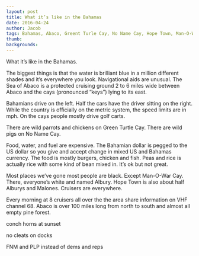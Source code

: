 ```yaml
---
layout: post
title: What it’s like in the Bahamas
date: 2016-04-24
author: Jacob
tags: Bahamas, Abaco, Greent Turle Cay, No Name Cay, Hope Town, Man-O-War, 
thumb: 
backgrounds:
---
```


What it’s like in the Bahamas.  

The biggest things is that the water is brilliant blue in a million different shades and it’s everywhere you look. Navigational aids are unusual. The Sea of  Abaco is a protected cruising ground 2 to 6 miles wide between Abaco and the cays (pronounced “keys”) lying to its east.

Bahamians drive on the left.  Half the cars have the driver sitting on the right.  While the country is officially on the metric system, the speed limits are in mph.  On the cays people mostly drive golf carts. 

There are wild parrots and chickens on Green Turtle Cay.  There are wild pigs on No Name Cay.

Food, water, and fuel are expensive.   The Bahamian dollar is pegged to the US dollar so you give and accept change in mixed US and Bahamas currency.  The food is mostly burgers, chicken and fish.  Peas and rice is actually rice with some kind of bean mixed in.  It’s ok but not great.  

Most places we’ve gone most people are black.  Except Man-O-War Cay.  There, everyone’s white and named Albury.  Hope Town is also about half Alburys and Malones. Cruisers are everywhere.  

Every morning at 8 cruisers all over the the area share information on VHF channel 68.  Abaco is over 100 miles long from north to south and almost all empty pine forest. 

conch horns at sunset

no cleats on docks

FNM and PLP instead of dems and reps
